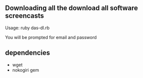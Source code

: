 Downloading all the download all software screencasts
--------------------------------------------------------

Usage: ruby das-dl.rb

You will be prompted for email and password

dependencies
------------

* wget
* nokogiri gem
